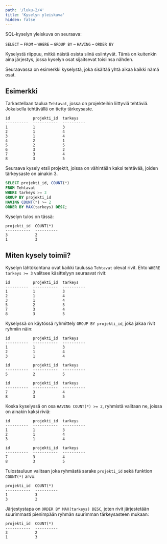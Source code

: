```yaml
---
path: '/luku-2/4'
title: 'Kyselyn yleiskuva'
hidden: false
---
```


SQL-kyselyn yleiskuva on seuraava:

`SELECT` – `FROM` – `WHERE` – `GROUP BY` – `HAVING` – `ORDER BY`

Kyselystä riippuu, mitkä näistä osista siinä esiintyvät.
Tämä on kuitenkin aina järjestys,
jossa kyselyn osat sijaitsevat toisiinsa nähden.

Seuraavassa on esimerkki kyselystä, joka sisältää yhtä aikaa kaikki nämä osat.

## Esimerkki

Tarkastellaan taulua `Tehtavat`, jossa on projekteihin liittyviä tehtäviä.
Jokaisella tehtävällä on tietty tärkeysaste.

```x
id          projekti_id  tarkeys   
----------  -----------  ----------
1           1            3         
2           1            4         
3           1            4         
4           2            1         
5           2            5         
6           3            2         
7           3            4         
8           3            5   
```

Seuraava kysely etsii projektit, joissa on vähintään kaksi tehtävää,
joiden tärkeysaste on ainakin 3.

```sql
SELECT projekti_id, COUNT(*)
FROM Tehtavat
WHERE tarkeys >= 3
GROUP BY projekti_id
HAVING COUNT(*) >= 2
ORDER BY MAX(tarkeys) DESC;
```

Kyselyn tulos on tässä:

```x
projekti_id  COUNT(*)  
-----------  ----------
3            2         
1            3         
```

## Miten kysely toimii?

Kyselyn lähtökohtana ovat kaikki taulussa `Tehtavat` olevat rivit.
Ehto `WHERE tarkeys >= 3` valitsee käsittelyyn seuraavat rivit:

```x
id          projekti_id  tarkeys   
----------  -----------  ----------
1           1            3         
2           1            4         
3           1            4         
5           2            5         
7           3            4         
8           3            5   
```

Kyselyssä on käytössä ryhmittely `GROUP BY projekti_id`,
joka jakaa rivit ryhmiin näin:

```x
id          projekti_id  tarkeys   
----------  -----------  ----------
1           1            3         
2           1            4         
3           1            4         
```

```x
id          projekti_id  tarkeys   
----------  -----------  ----------
5           2            5         
```

```x
id          projekti_id  tarkeys   
----------  -----------  ----------
7           3            4         
8           3            5   
```

Koska kyselyssä on osa `HAVING COUNT(*) >= 2`,
ryhmistä valitaan ne, joissa on ainakin kaksi riviä:

```x
id          projekti_id  tarkeys   
----------  -----------  ----------
1           1            3         
2           1            4         
3           1            4         
```

```x
id          projekti_id  tarkeys   
----------  -----------  ----------
7           3            4         
8           3            5   
```

Tulostauluun valitaan joka ryhmästä sarake `projekti_id`
sekä funktion `COUNT(*)` arvo:

```x
projekti_id  COUNT(*)  
-----------  ----------
1            3       
3            2         
```

Järjestystapa on `ORDER BY MAX(tarkeys) DESC`,
joten rivit järjestetään suurimmasti pienimpään
ryhmän suurimman tärkeysasteen mukaan:

```x
projekti_id  COUNT(*)  
-----------  ----------
3            2         
1            3       
```
